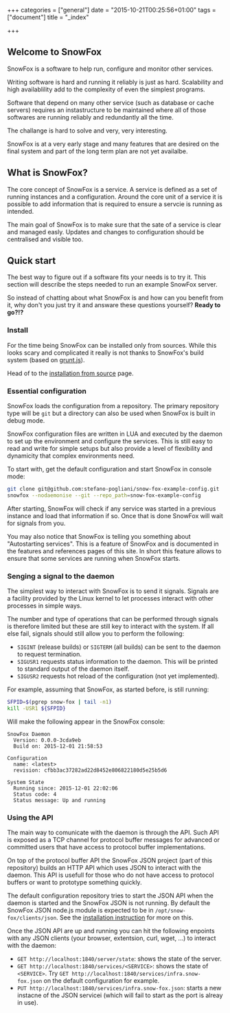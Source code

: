 +++
categories = ["general"]
date = "2015-10-21T00:25:56+01:00"
tags = ["document"]
title = "_index"

+++

Welcome to SnowFox
------------------
SnowFox is a software to help run, configure and monitor other services.

Writing software is hard and running it reliably is just as hard.
Scalability and high availablility add to the complexity of even the simplest
programs.

Software that depend on many other service (such as database or cache servers)
requires an instastructure to be maintained where all of those softwares
are running reliably and redundantly all the time.

The challange is hard to solve and very, very interesting.

  <div markdown class="alert alert-warning">
    SnowFox is at a very early stage and many features that are
    desired on the final system and part of the long term plan are
    not yet availalbe.
  </div>


## What is SnowFox?
The core concept of SnowFox is a service.
A service is defined as a set of running instances and a configuration.
Around the core unit of a service it is possible to add information that is
required to ensure a servcie is running as intended.

The main goal of SnowFox is to make sure that the sate of a service is clear
and managed easly.
Updates and changes to configuration should be centralised and visible too.


## Quick start
The best way to figure out if a software fits your needs is to try it.
This section will describe the steps needed to run an example SnowFox server.

So instead of chatting about what SnowFox is and how can you benefit from it,
why don't you just try it and answare these questions yourself?
**Ready to go?!?**


### Install
For the time being SnowFox can be installed only from sources.
While this looks scary and complicated it really is not thanks to
SnowFox's build system (based on [grunt.js](http://gruntjs.com/)).

Head of to the [installation from source](development/compile) page.


### Essential configuration
SnowFox loads the configuration from a repository.
The primary repository type will be `git` but a directory can also
be used when SnowFox is built in debug mode.

SnowFox configuration files are written in LUA and executed by the
daemon to set up the environment and configure the services.
This is still easy to read and write for simple setups but also provide a level
of flexibility and dynamicity that complex environments need.

To start with, get the default configuration and start SnowFox in console mode:
```bash
git clone git@github.com:stefano-pogliani/snow-fox-example-config.git
snowfox --nodaemonise --git --repo_path=snow-fox-example-config
```

After starting, SnowFox will check if any service was started in a previous
instance and load that information if so.
Once that is done SnowFox will wait for signals from you.

You may also notice that SnowFox is telling you something about
"Autostarting services".
This is a feature of SnowFox and is documented in the features
and references pages of this site.
In short this feature allows to ensure that some services are running
when SnowFox starts.


### Senging a signal to the daemon
The simplest way to interact with SnowFox is to send it signals.
Signals are a facility provided by the Linux kernel to let processes interact
with other processes in simple ways.

The number and type of operations that can be performed through signals
is therefore limited but these are still key to interact with the system.
If all else fail, signals should still allow you to perform the following:

  * `SIGINT` (release builds) or `SIGTERM` (all builds) can be sent to the
    daemon to request termination.
  * `SIGUSR1` requests status information to the daemon.
    This will be printed to standard output of the daemon itself.
  * `SIGUSR2` requests hot reload of the configuration (not yet implemented).


For example, assuming that SnowFox, as started before, is still running:
```bash
SFPID=$(pgrep snow-fox | tail -n1)
kill -USR1 ${SFPID}
```

Will make the following appear in the SnowFox console:
```text
SnowFox Daemon
  Version: 0.0.0-3cda9eb
  Build on: 2015-12-01 21:58:53

Configuration
  name: <latest>
  revision: cfbb3ac37282ad22d8452e806822180d5e25b5d6

System State
  Running since: 2015-12-01 22:02:06
  Status code: 4
  Status message: Up and running
```


### Using the API
The main way to comunicate with the daemon is through the API.
Such API is exposed as a TCP channel for protocol buffer messages for advanced
or committed users that have access to protocol buffer implementations.

On top of the protocol buffer API the SnowFox JSON project (part of this
repository) builds an HTTP API which uses JSON to interact with the daemon.
This API is usefull for those who do not have access to protocol buffers
or want to prototype something quickly.

The default configuration repository tries to start the JSON API when the
daemon is started and the SnowFox JSON is not running.
By default the SnowFox JSON node.js module is expected to be in
`/opt/snow-fox/clients/json`.
See the [installation instruction](install) for more on this.

Once the JSON API are up and running you can hit the following enpoints with
any JSON clients (your browser, extentsion, curl, wget, ...) to interact
with the daemon:

  * `GET http://localhost:1840/server/state`: shows the state of the server.
  * `GET http://localhost:1840/services/<SERVICE>`:
     shows the state of `<SERVICE>`.
     Try `GET http://localhost:1840/services/infra.snow-fox.json` on the
     default configuration for example.
  * `PUT http://localhost:1840/services/infra.snow-fox.json`:
    starts a new instacne of the JSON servicei (which will fail to start
    as the port is alreay in use).
